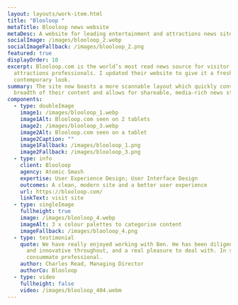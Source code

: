 ```yaml
---
layout: layouts/work-item.html
title: "Blooloop "
metaTitle: Blooloop news website
metaDesc: A website for leading entertainment and attractions news site, Blooloop
socialImage: /images/blooloop_2.webp
socialImageFallback: /images/blooloop_2.png
featured: true
displayOrder: 10
excerpt: Blooloop.com is the world’s most read news source for visitor
  attractions professionals. I updated their website to give it a fresh,
  contemporary look.
summary: The site now boasts a more scannable layout which quickly conveys the
  breadth of their content and allows for shareable, media-rich news stories.
components:
  - type: doubleImage
    image1: /images/blooloop_1.webp
    image1Alt: Blooloop.com seen on 2 tablets
    image2: /images/blooloop_3.webp
    image2Alt: Blooloop.com seen on a tablet
    image2Caption: ""
    image1Fallback: /images/blooloop_1.png
    image2Fallback: /images/blooloop_3.png
  - type: info
    client: Blooloop
    agency: Atomic Smash
    expertise: User Experience Design; User Interface Design
    outcomes: A clean, modern site and a better user experience
    url: https://blooloop.com/
    linkText: visit site
  - type: singleImage
    fullheight: true
    image: /images/blooloop_4.webp
    imageAlt: 3 x colour palettes to categorise content
    imageFallback: /images/blooloop_4.png
  - type: testimonial
    quote: We have really enjoyed working with Ben. He has been diligent, organised
      and innovative throughout, and a real pleasure to deal with. In short, a
      consummate professional.
    author: Charles Read, Managing Director
    authorCo: Blooloop
  - type: video
    fullheight: false
    video: /images/blooloop_404.webm
---
```

